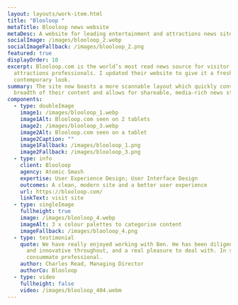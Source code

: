 ```yaml
---
layout: layouts/work-item.html
title: "Blooloop "
metaTitle: Blooloop news website
metaDesc: A website for leading entertainment and attractions news site, Blooloop
socialImage: /images/blooloop_2.webp
socialImageFallback: /images/blooloop_2.png
featured: true
displayOrder: 10
excerpt: Blooloop.com is the world’s most read news source for visitor
  attractions professionals. I updated their website to give it a fresh,
  contemporary look.
summary: The site now boasts a more scannable layout which quickly conveys the
  breadth of their content and allows for shareable, media-rich news stories.
components:
  - type: doubleImage
    image1: /images/blooloop_1.webp
    image1Alt: Blooloop.com seen on 2 tablets
    image2: /images/blooloop_3.webp
    image2Alt: Blooloop.com seen on a tablet
    image2Caption: ""
    image1Fallback: /images/blooloop_1.png
    image2Fallback: /images/blooloop_3.png
  - type: info
    client: Blooloop
    agency: Atomic Smash
    expertise: User Experience Design; User Interface Design
    outcomes: A clean, modern site and a better user experience
    url: https://blooloop.com/
    linkText: visit site
  - type: singleImage
    fullheight: true
    image: /images/blooloop_4.webp
    imageAlt: 3 x colour palettes to categorise content
    imageFallback: /images/blooloop_4.png
  - type: testimonial
    quote: We have really enjoyed working with Ben. He has been diligent, organised
      and innovative throughout, and a real pleasure to deal with. In short, a
      consummate professional.
    author: Charles Read, Managing Director
    authorCo: Blooloop
  - type: video
    fullheight: false
    video: /images/blooloop_404.webm
---
```

